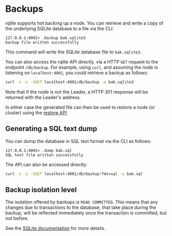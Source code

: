 # Backups

rqlite supports hot backing up a node. You can retrieve and write a copy of the underlying SQLite database to a file via the CLI:
```
127.0.0.1:4001> .backup bak.sqlite3
backup file written successfully
```
This command will write the SQLite database file to `bak.sqlite3`.

You can also access the rqlite API directly, via a HTTP `GET` request to the endpoint `/db/backup`. For example, using `curl`, and assuming the node is listening on `localhost:4001`, you could retrieve a backup as follows:
```bash
curl -s -L -XGET localhost:4001/db/backup -o bak.sqlite3
```
Note that if the node is not the Leader, a HTTP 301 response will be returned with the Leader's address.

In either case the generated file can then be used to restore a node (or cluster) using the [restore API](https://github.com/rqlite/rqlite/blob/master/DOC/RESTORE_FROM_SQLITE.md).

## Generating a SQL text dump
You can dump the database in SQL text format via the CLI as follows:
```
127.0.0.1:4001> .dump bak.sql
SQL text file written successfully
```
The API can also be accessed directly:
```bash
curl -s -L -XGET localhost:4001/db/backup?fmt=sql -o bak.sql
```

## Backup isolation level
The isolation offered by backups is `READ COMMITTED`. This means that any changes due to transactions to the database, that take place during the backup, will be reflected immediately once the transaction is committed, but not before.

See the [SQLite documentation](https://www.sqlite.org/isolation.html) for more details.
